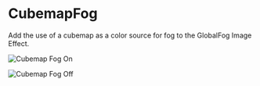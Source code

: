 # CubemapFog
Add the use of a cubemap as a color source for fog to the GlobalFog Image Effect.

![Cubemap Fog On](https://dl.dropboxusercontent.com/u/1812933/Unity/CubemapFog.png)

![Cubemap Fog Off](https://dl.dropboxusercontent.com/u/1812933/Unity/OnColorFog.png)
